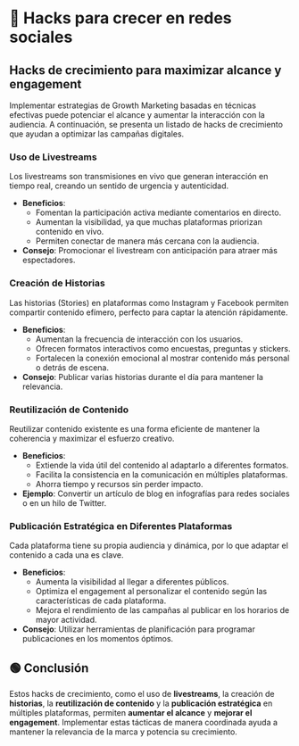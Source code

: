# 🔑​ Hacks para crecer en redes sociales
## Hacks de crecimiento para maximizar alcance y engagement
Implementar estrategias de Growth Marketing basadas en técnicas efectivas puede potenciar el alcance y aumentar la interacción con la audiencia. A continuación, se presenta un listado de hacks de crecimiento que ayudan a optimizar las campañas digitales.

### Uso de Livestreams
Los livestreams son transmisiones en vivo que generan interacción en tiempo real, creando un sentido de urgencia y autenticidad.
- **Beneficios**:
    - Fomentan la participación activa mediante comentarios en directo.
    - Aumentan la visibilidad, ya que muchas plataformas priorizan contenido en vivo.
    - Permiten conectar de manera más cercana con la audiencia.
- **Consejo**: Promocionar el livestream con anticipación para atraer más espectadores.

### Creación de Historias
Las historias (Stories) en plataformas como Instagram y Facebook permiten compartir contenido efímero, perfecto para captar la atención rápidamente.
- **Beneficios**:
    - Aumentan la frecuencia de interacción con los usuarios.
    - Ofrecen formatos interactivos como encuestas, preguntas y stickers.
    - Fortalecen la conexión emocional al mostrar contenido más personal o detrás de escena.
- **Consejo**: Publicar varias historias durante el día para mantener la relevancia.

### Reutilización de Contenido
Reutilizar contenido existente es una forma eficiente de mantener la coherencia y maximizar el esfuerzo creativo.
- **Beneficios**:
    - Extiende la vida útil del contenido al adaptarlo a diferentes formatos.
    - Facilita la consistencia en la comunicación en múltiples plataformas.
    - Ahorra tiempo y recursos sin perder impacto.
- **Ejemplo**: Convertir un artículo de blog en infografías para redes sociales o en un hilo de Twitter.

### Publicación Estratégica en Diferentes Plataformas
Cada plataforma tiene su propia audiencia y dinámica, por lo que adaptar el contenido a cada una es clave.
- **Beneficios**:
    - Aumenta la visibilidad al llegar a diferentes públicos.
    - Optimiza el engagement al personalizar el contenido según las características de cada plataforma.
    - Mejora el rendimiento de las campañas al publicar en los horarios de mayor actividad.
- **Consejo**: Utilizar herramientas de planificación para programar publicaciones en los momentos óptimos.

## 🟢 Conclusión
Estos hacks de crecimiento, como el uso de **livestreams**, la creación de **historias**, la **reutilización de contenido** y la **publicación estratégica** en múltiples plataformas, permiten **aumentar el alcance** y **mejorar el engagement**. Implementar estas tácticas de manera coordinada ayuda a mantener la relevancia de la marca y potencia su crecimiento.